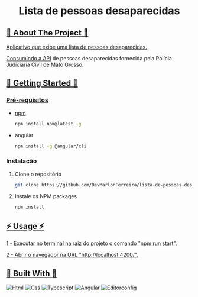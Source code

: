 <a name="readme-top"></a>

<h1 align="center">Lista de pessoas desaparecidas</h1>

<!-- ABOUT THE PROJECT -->
<h2 tabindex="-1" dir="auto"><a id="user-content--about-the-project" class="anchor" aria-hidden="true" tabindex="-1" href="#about-the-project">🔭 About The Project 🔭</h2>

Aplicativo que exibe uma lista de pessoas desaparecidas.

Consumindo a [API](https://www.postman.com/gold-eclipse-54591/workspace/processos/collection/10123255-d6165ca9-6533-405d-a8cb-f9ffd3640286) de pessoas desaparecidas fornecida pela Polícia Judiciária Civil de Mato Grosso.

<!-- GETTING STARTED -->
<h2 tabindex="-1" dir="auto"><a id="getting-started" class="anchor" aria-hidden="true" tabindex="-1" href="#getting-started">🚀 Getting Started 🚀</h2>


### Pré-requisitos

- npm

  ```sh
  npm install npm@latest -g
  ```

- angular
  ```sh
  npm install -g @angular/cli
  ```

### Instalação

1. Clone o repositório
   ```sh
   git clone https://github.com/DevMarlonFerreira/lista-de-pessoas-desaparecidas.git
   ```
2. Instale os NPM packages
   ```sh
   npm install
   ```

<!-- USAGE EXAMPLES -->
<h2 tabindex="-1" dir="auto"><a id="user-content--usage" class="anchor" aria-hidden="true" tabindex="-1" href="#-usage">⚡ Usage ⚡</h2>

1 - Executar no terminal na raiz do projeto o comando "npm run start".

2 - Abrir o navegador na URL "http://localhost:4200/".

<h2 tabindex="-1" dir="auto"><a id="user-content--built-with" class="anchor" aria-hidden="true" tabindex="-1" href="#-built-with">🔧 Built With 🔧</h2>

[![Html][Html.org]][Html-url]
[![Css][Css.org]][Css-url]
[![Typescript][Typescript.org]][Typescript-url]
[![Angular][Angular.io]][Angular-url]
[![Editorconfig][Editorconfig.org]][Editorconfig-url]

<!-- MARKDOWN LINKS & IMAGES -->
<!-- https://www.markdownguide.org/basic-syntax/#reference-style-links -->

[Html.org]: https://img.shields.io/badge/HTML5-E34F26?style=for-the-badge&logo=html5&logoColor=white
[Html-url]: https://developer.mozilla.org/pt-BR/docs/Web/HTML
[Css.org]: https://img.shields.io/badge/CSS3-1572B6?style=for-the-badge&logo=css3&logoColor=white
[Css-url]: https://developer.mozilla.org/pt-BR/docs/Web/CSS
[Typescript.org]: https://img.shields.io/badge/TypeScript-007ACC?style=for-the-badge&logo=typescript&logoColor=white
[Typescript-url]: https://www.typescriptlang.org
[Angular.io]: https://img.shields.io/badge/Angular-DD0031?style=for-the-badge&logo=angular&logoColor=white
[Angular-url]: https://angular.io
[Editorconfig.org]: https://img.shields.io/badge/Editor%20Config-E0EFEF?style=for-the-badge&logo=editorconfig&logoColor=000
[Editorconfig-url]: https://editorconfig.org/
